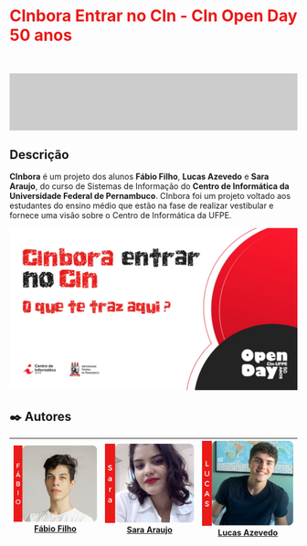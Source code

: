 <h1 style="color: #EA1A17; border-bottom: 100px solid #ccc; padding-bottom: 50px;">CInbora Entrar no CIn - CIn Open Day 50 anos</h1>

## Descrição

<b>CInbora</b> é um projeto dos alunos <b>Fábio Filho</b>, <b>Lucas Azevedo</b> e <b>Sara Araujo</b>, do curso de Sistemas de Informação do <b>Centro de Informática da Universidade Federal de Pernambuco</b>. CInbora foi um projeto voltado aos estudantes do ensino médio que estão na fase de realizar vestibular e fornece uma visão sobre o Centro de Informática da UFPE.

<img src="./imgs/Capa.jpg" width=1000>

## ✒️ Autores

| [<img src="./imgs/Fabio.png" width=1000><br>Fábio Filho](https://github.com/FabinhoFarias) | [<img src="./imgs/Sara.png" width=1030><br>Sara Araujo](https://github.com/) | [<img src="./imgs/Lucas.png" width=940><br>Lucas Azevedo]() |
| :----------------------------------------------------------------------------------------------------------------------------------------: | :----------------------------------------------------------------------------------------------------------------------: | :------------------------------------------------------------------------------------------------------------------: |
